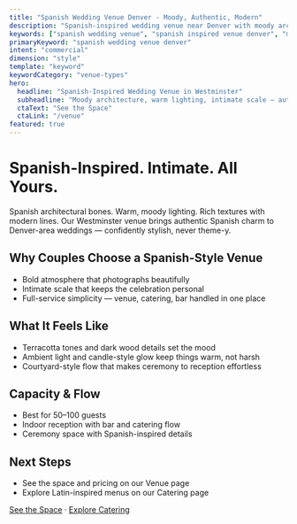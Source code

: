 ```yaml
---
title: "Spanish Wedding Venue Denver - Moody, Authentic, Modern"
description: "Spanish-inspired wedding venue near Denver with moody architecture and modern execution. Intimate celebrations for 50–100 guests."
keywords: ["spanish wedding venue", "spanish inspired venue denver", "moody wedding venue colorado", "intimate spanish wedding"]
primaryKeyword: "spanish wedding venue denver"
intent: "commercial"
dimension: "style"
template: "keyword"
keywordCategory: "venue-types"
hero:
  headline: "Spanish-Inspired Wedding Venue in Westminster"
  subheadline: "Moody architecture, warm lighting, intimate scale — authentically Spanish, never overdone"
  ctaText: "See the Space"
  ctaLink: "/venue"
featured: true
---
```


# Spanish-Inspired. Intimate. All Yours.

Spanish architectural bones. Warm, moody lighting. Rich textures with modern lines. Our Westminster venue brings authentic Spanish charm to Denver-area weddings — confidently stylish, never theme-y.

## Why Couples Choose a Spanish-Style Venue

- Bold atmosphere that photographs beautifully
- Intimate scale that keeps the celebration personal
- Full-service simplicity — venue, catering, bar handled in one place

## What It Feels Like

- Terracotta tones and dark wood details set the mood
- Ambient light and candle-style glow keep things warm, not harsh
- Courtyard-style flow that makes ceremony to reception effortless

## Capacity & Flow

- Best for 50–100 guests
- Indoor reception with bar and catering flow
- Ceremony space with Spanish-inspired details

## Next Steps

- See the space and pricing on our Venue page
- Explore Latin-inspired menus on our Catering page

[See the Space](/venue) · [Explore Catering](/catering)

